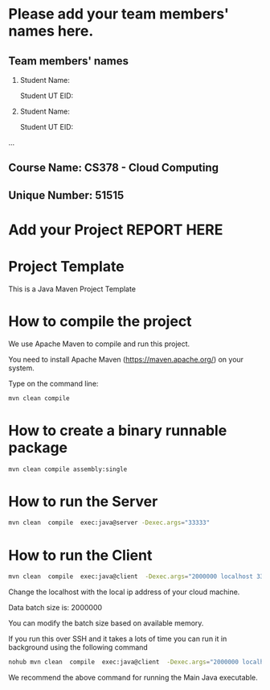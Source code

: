 # Please add your team members' names here. 

## Team members' names 

1. Student Name:

   Student UT EID:

2. Student Name:

   Student UT EID:

 ...

##  Course Name: CS378 - Cloud Computing 

##  Unique Number: 51515
    


# Add your Project REPORT HERE 


# Project Template

This is a Java Maven Project Template


# How to compile the project

We use Apache Maven to compile and run this project. 

You need to install Apache Maven (https://maven.apache.org/)  on your system. 

Type on the command line: 

```bash
mvn clean compile
```

# How to create a binary runnable package 


```bash
mvn clean compile assembly:single
```


# How to run the Server 

```bash
mvn clean  compile  exec:java@server -Dexec.args="33333"
```



# How to run the Client

```bash
mvn clean  compile  exec:java@client  -Dexec.args="2000000 localhost 33333"
```

Change the localhost with the local ip address of your cloud machine. 


Data batch size is: 2000000

You can modify the batch size based on available memory.


If you run this over SSH and it takes a lots of time you can run it in background using the following command

```bash
nohub mvn clean  compile  exec:java@client  -Dexec.args="2000000 localhost 33333"  & 
```

We recommend the above command for running the Main Java executable. 







